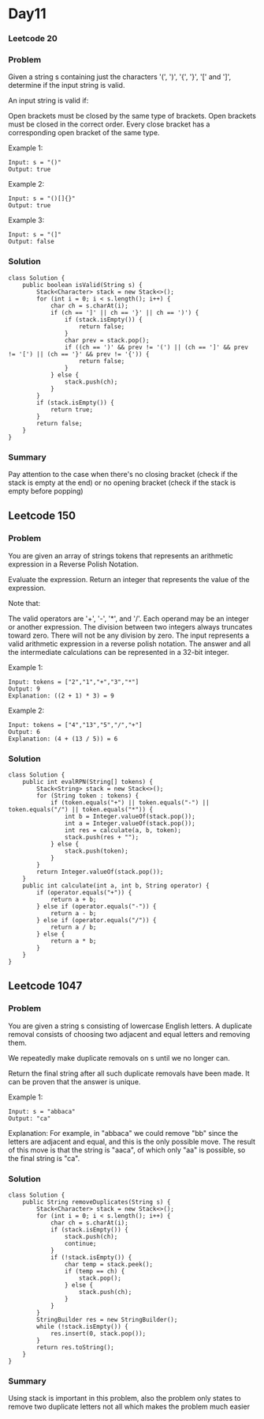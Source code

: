 # Day11
### Leetcode 20
### Problem
Given a string s containing just the characters '(', ')', '{', '}', '[' and ']', determine if the input string is valid.

An input string is valid if:

Open brackets must be closed by the same type of brackets.
Open brackets must be closed in the correct order.
Every close bracket has a corresponding open bracket of the same type.
 

Example 1:
```
Input: s = "()"
Output: true
```
Example 2:
```
Input: s = "()[]{}"
Output: true
```
Example 3:
```
Input: s = "(]"
Output: false
```

### Solution
```
class Solution {
    public boolean isValid(String s) {
        Stack<Character> stack = new Stack<>();
        for (int i = 0; i < s.length(); i++) {
            char ch = s.charAt(i);
            if (ch == ']' || ch == '}' || ch == ')') {
                if (stack.isEmpty()) {
                    return false;
                }
                char prev = stack.pop();
                if ((ch == ')' && prev != '(') || (ch == ']' && prev != '[') || (ch == '}' && prev != '{')) {
                    return false;
                }
            } else {
                stack.push(ch);
            }
        }
        if (stack.isEmpty()) {
            return true;
        }
        return false;
    }
}
```

### Summary
Pay attention to the case when there's no closing bracket (check if the stack is empty at the end) or no opening bracket (check if the stack is empty before popping)

## Leetcode 150
### Problem
You are given an array of strings tokens that represents an arithmetic expression in a Reverse Polish Notation.

Evaluate the expression. Return an integer that represents the value of the expression.

Note that:

The valid operators are '+', '-', '*', and '/'.
Each operand may be an integer or another expression.
The division between two integers always truncates toward zero.
There will not be any division by zero.
The input represents a valid arithmetic expression in a reverse polish notation.
The answer and all the intermediate calculations can be represented in a 32-bit integer.
 

Example 1:
```
Input: tokens = ["2","1","+","3","*"]
Output: 9
Explanation: ((2 + 1) * 3) = 9
```
Example 2:
```
Input: tokens = ["4","13","5","/","+"]
Output: 6
Explanation: (4 + (13 / 5)) = 6
```
### Solution
```
class Solution {
    public int evalRPN(String[] tokens) {
        Stack<String> stack = new Stack<>();
        for (String token : tokens) {
            if (token.equals("+") || token.equals("-") || token.equals("/") || token.equals("*")) {
                int b = Integer.valueOf(stack.pop());
                int a = Integer.valueOf(stack.pop());
                int res = calculate(a, b, token);
                stack.push(res + "");
            } else {
                stack.push(token);
            }
        }
        return Integer.valueOf(stack.pop());
    }
    public int calculate(int a, int b, String operator) {
        if (operator.equals("+")) {
            return a + b;
        } else if (operator.equals("-")) {
            return a - b;
        } else if (operator.equals("/")) {
            return a / b;
        } else {
            return a * b;
        }
    }
}
```

## Leetcode 1047
### Problem
You are given a string s consisting of lowercase English letters. A duplicate removal consists of choosing two adjacent and equal letters and removing them.

We repeatedly make duplicate removals on s until we no longer can.

Return the final string after all such duplicate removals have been made. It can be proven that the answer is unique.

 

Example 1:
```
Input: s = "abbaca"
Output: "ca"
```
Explanation: 
For example, in "abbaca" we could remove "bb" since the letters are adjacent and equal, and this is the only possible move.  The result of this move is that the string is "aaca", of which only "aa" is possible, so the final string is "ca".
### Solution
```
class Solution {
    public String removeDuplicates(String s) {
        Stack<Character> stack = new Stack<>();
        for (int i = 0; i < s.length(); i++) {
            char ch = s.charAt(i);
            if (stack.isEmpty()) {
                stack.push(ch);
                continue;
            }
            if (!stack.isEmpty()) {
                char temp = stack.peek();
                if (temp == ch) {
                    stack.pop();
                } else {
                    stack.push(ch);
                }
            }
        }
        StringBuilder res = new StringBuilder();
        while (!stack.isEmpty()) {
            res.insert(0, stack.pop());
        }
        return res.toString();
    }
}
```

### Summary
Using stack is important in this problem, also the problem only states to remove two duplicate letters not all which makes the problem much easier
